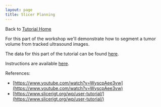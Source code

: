 ```yaml
---
layout: page
title: Slicer Planning 
---
```


Back to [Tutorial Home](/ismr2023/)

For this part of the workshop we'll demonstrate how to segment a tumor volume from tracked ultrasound images. 

The data for this part of the tutorial can be found [here](https://github.com/rosmed/ismr2023_files/tree/master/data).

Instructions are available [here](https://github.com/rosmed/ismr2023_files/tree/master/presentations).

References: 
* [https://www.youtube.com/watch?v=WyscpAee3vw](https://www.youtube.com/watch?v=WyscpAee3vw) 
* [https://www.slicerigt.org/wp/user-tutorial/](https://www.slicerigt.org/wp/user-tutorial/)





